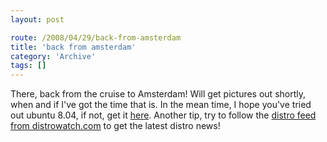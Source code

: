 ```yaml
---
layout: post

route: /2008/04/29/back-from-amsterdam
title: 'back from amsterdam'
category: 'Archive'
tags: []
---
```


There, back from the cruise to Amsterdam! Will get pictures out shortly, when
and if I've got the time that is. In the mean time, I hope you've tried out
ubuntu 8.04, if not, get it
[here](/2008/04/24/ubuntu-804-hardy-heron-lts-is-out). Another tip, try to
follow the
<a class="ph" target="_blank" rel="noopener noreferrer" href="http://distrowatch.com/news/dwd.xml">distro
feed from distrowatch.com</a> to get the latest distro news!
